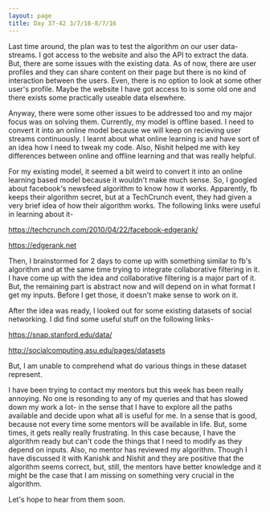 ```yaml
---
layout: page
title: Day 37-42 3/7/16-8/7/16
---
```

Last time around, the plan was to test the algorithm on our user data-streams. I got access to the website and also the API to extract the data. But, there are some issues with the existing data. As of now, there are user profiles and they can share content on their page but there is no kind of interaction between the users. Even, there is no option to look at some other user's profile. Maybe the website I have got access to is some old one and there exists some practically useable data elsewhere.

Anyway, there were some other issues to be addressed too and my major focus was on solving them. Currently, my model is offline based. I need to convert it into an online model because we will keep on recieving user streams continuously. I learnt about what online learning is and have sort of an idea how I need to tweak my code. Also, Nishit helped me with key differences between online and offline learning and that was really helpful.

For my existing model, it seemed a bit weird to convert it into an online learning based model because it wouldn't make much sense. So, I googled about facebook's newsfeed algorithm to know how it works. Apparently, fb keeps their algorithm secret, but at a TechCrunch event, they had given a very brief idea of how their algorithm works. The following links were useful in learning about it-

https://techcrunch.com/2010/04/22/facebook-edgerank/

https://edgerank.net

Then, I brainstormed for 2 days to come up with something similar to fb's algorithm and at the same time trying to integrate collaborative filtering in it. I have come up with the idea and collaborative filtering is a major part of it. But, the remaining part is abstract now and will depend on in what format I get my inputs. Before I get those, it doesn't make sense to work on it. 

After the idea was ready, I looked out for some existing datasets of social networking. I did find some useful stuff on the following links-

https://snap.stanford.edu/data/

http://socialcomputing.asu.edu/pages/datasets

But, I am unable to comprehend what do various things in these dataset represent.


I have been trying to contact my mentors but this week has been really annoying. No one is resonding to any of my queries and that has slowed down my work a lot- in the sense that I have to explore all the paths available and decide upon what all is useful for me. In a sense that is good, because not every time some mentors will be available in life. But, some times, it gets really really frustrating. In this case because, I have the algorithm ready but can't code the things that I need to modify as they depend on inputs. Also, no mentor has reviewed my algorithm. Though I have discussed it with Kanishk and Nishit and they are positive that the algorithm seems correct, but, still, the mentors have better knowledge and it might be the case that I am missing on something very crucial in the algorithm.

Let's hope to hear from them soon.
